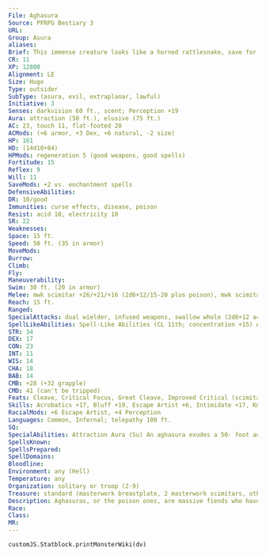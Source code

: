 ```yaml
---
File: Aghasura
Source: PFRPG Bestiary 3
URL: 
Group: Asura
aliases: 
Brief: This immense creature looks like a horned rattlesnake, save for its two muscular arms, each of which wields a scimitar.
CR: 11
XP: 12800
Alignment: LE
Size: Huge
Type: outsider
SubType: (asura, evil, extraplanar, lawful)
Initiative: 3
Senses: darkvision 60 ft., scent; Perception +19
Aura: attraction (50 ft.), elusive (75 ft.)
AC: 23, touch 11, flat-footed 20
ACMods: (+6 armor, +3 Dex, +6 natural, -2 size)
HP: 161
HD: (14d10+84)
HPMods: regeneration 5 (good weapons, good spells)
Fortitude: 15
Reflex: 9
Will: 11
SaveMods: +2 vs. enchantment spells
DefensiveAbilities: 
DR: 10/good
Immunities: curse effects, disease, poison
Resist: acid 10, electricity 10
SR: 22
Weaknesses: 
Space: 15 ft.
Speed: 50 ft. (35 in armor)
MoveMods: 
Burrow: 
Climb: 
Fly: 
Maneuverability: 
Swim: 30 ft. (20 in armor)
Melee: mwk scimitar +26/+21/+16 (2d6+12/15-20 plus poison), mwk scimitar +26 (2d6+12/15-20 plus poison), bite +19 (2d8+6 plus grab and poison)
Reach: 15 ft.
Ranged: 
SpecialAttacks: dual wielder, infused weapons, swallow whole (2d6+12 acid damage, AC 13, 16 hp)
SpellLikeAbilities: Spell-Like Abilities (CL 11th; concentration +15) At will-greater teleport (self plus 50 lbs. of objects only) 3/day-deeper darkness 1/day-cloudkill (DC 19), summon (level 4, 1d4+1 adhukaits, 45%, or 1 aghasura, 20%)
STR: 34
DEX: 17
CON: 23
INT: 11
WIS: 14
CHA: 18
BAB: 14
CMB: +28 (+32 grapple)
CMD: 41 (can't be tripped)
Feats: Cleave, Critical Focus, Great Cleave, Improved Critical (scimitar), Lightning Reflexes, Power Attack, Weapon Focus (scimitar)
Skills: Acrobatics +17, Bluff +19, Escape Artist +6, Intimidate +17, Knowledge (planes) +13, Perception +19, Sense Motive +19, Stealth +9, Swim +17
RacialMods: +6 Escape Artist, +4 Perception
Languages: Common, Infernal; telepathy 100 ft.
SQ: 
SpecialAbilities: Attraction Aura (Su) An aghasura exudes a 50- foot aura whenever it remains motionless for at least 1 round. All nonevil creatures that enter this area must make a DC 21 Will save to avoid being compelled to move toward the aghasura's location. If the aghasura moves, the effect ends for all currently affected creatures. This is a mind-affecting compulsion. The save DC is Charisma-based. Dual Wielder (Ex) An aghasura does not take a penalty on attack or damage rolls when attacking with two weapons. Infused Weapons (Su) Weapons an aghasura wields are considered to be magic for the purposes of overcoming damage reduction. In addition, such weapons gain the ability to deliver the aghasura's poison on a successful attack. Poison (Ex) Bite or weapon-injury; save Fort DC 23; frequency 1/round for 6 rounds; effect 1d4 Con damage; cure 2 consecutive saves.
SpellsKnown: 
SpellsPrepared: 
SpellDomains: 
Bloodline: 
Environment: any (Hell)
Temperature: any
Organization: solitary or troop (2-9)
Treasure: standard (masterwork breastplate, 2 masterwork scimitars, other treasure)
Description: Aghasuras, or the poison ones, are massive fiends who have perfected the art of ambush and hold to duties of guardianship and butchery. It is said that these frightful ophidian monsters came into being when a deity granted free will to her favorite serpent pets, but when these pets were left to their own devices, they slipped into the deity's favored temple and slew all of her greatest priests. The serpents who survived the deity's wrath became the first aghasuras. An aghasura is 30 feet long and weighs nearly 7 tons.
Race: 
Class: 
MR: 
---
```

```dataviewjs
customJS.Statblock.printMonsterWiki(dv)
```
